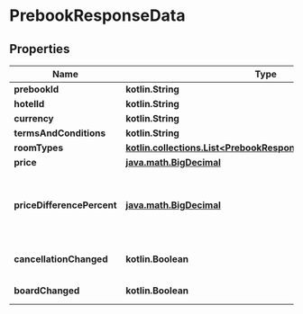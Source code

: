 
# PrebookResponseData

## Properties
Name | Type | Description | Notes
------------ | ------------- | ------------- | -------------
**prebookId** | **kotlin.String** |  |  [optional]
**hotelId** | **kotlin.String** |  |  [optional]
**currency** | **kotlin.String** |  |  [optional]
**termsAndConditions** | **kotlin.String** |  |  [optional]
**roomTypes** | [**kotlin.collections.List&lt;PrebookResponseDataRoomTypesInner&gt;**](PrebookResponseDataRoomTypesInner.md) |  |  [optional]
**price** | [**java.math.BigDecimal**](java.math.BigDecimal.md) |  |  [optional]
**priceDifferencePercent** | [**java.math.BigDecimal**](java.math.BigDecimal.md) | the difference percentage if rate price has changed |  [optional]
**cancellationChanged** | **kotlin.Boolean** | has cancellation changed |  [optional]
**boardChanged** | **kotlin.Boolean** | has board changed |  [optional]



